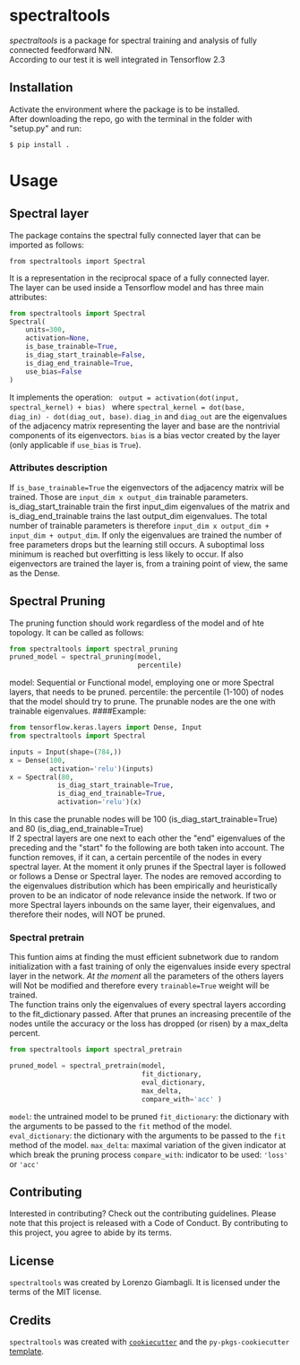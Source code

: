 # spectraltools
*spectraltools* is a package for spectral training and analysis of fully connected feedforward NN.<br>
According to our test it is well integrated in Tensorflow 2.3 

## Installation
Activate the environment where the package is to be installed.<br>
After downloading the repo, go with the terminal in the folder with "setup.py" and run:
```bash
$ pip install .
```
# Usage
## Spectral layer
The package contains the spectral fully connected layer that can be imported as follows:
~~~
from spectraltools import Spectral
~~~
It is a representation in the reciprocal space of a fully connected layer.<br>
The layer can be used inside a Tensorflow model and has three main attributes:
~~~python
from spectraltools import Spectral
Spectral(
    units=300,
    activation=None,
    is_base_trainable=True,
    is_diag_start_trainable=False,
    is_diag_end_trainable=True,
    use_bias=False
)
~~~
It implements the operation: <code> output = activation(dot(input, spectral_kernel) + bias) </code> where 
<code>spectral_kernel = dot(base, diag_in) - dot(diag_out, base)</code>.
<code>diag_in</code> and <code>diag_out</code> are the eigenvalues of the adjacency matrix representing the layer and
base are the nontrivial components of its eigenvectors. `bias` is a bias vector created by the layer 
(only applicable if `use_bias` is `True`).
### Attributes description
If `is_base_trainable=True` the eigenvectors of the adjacency matrix will be trained. Those are `input_dim x output_dim`
trainable parameters.<br>
is_diag_start_trainable train the first input_dim eigenvalues of the matrix and is_diag_end_trainable trains the last 
output_dim eigenvalues. The total number of trainable parameters is therefore `input_dim x output_dim + input_dim + output_dim`.
If only the eigenvalues are trained the number of free parameters drops but the learning still occurs. A 
suboptimal loss minimum is reached but overfitting is less likely to occur. If also eigenvectors are trained the layer
is, from a training point of view, the same as the Dense.<br>

## Spectral Pruning
The pruning function should work regardless of the model and of hte topology. It can be called as follows:
```python
from spectraltools import spectral_pruning
pruned_model = spectral_pruning(model,
                                percentile)
```
model: Sequential or Functional model, employing one or more Spectral layers, that needs to be pruned.
percentile: the percentile (1-100) of nodes that the model should try to prune. The prunable nodes are the one with 
trainable eigenvalues.
####Example:
```python
from tensorflow.keras.layers import Dense, Input
from spectraltools import Spectral

inputs = Input(shape=(784,))
x = Dense(100, 
          activation='relu')(inputs)
x = Spectral(80, 
            is_diag_start_trainable=True,
            is_diag_end_trainable=True,
            activation='relu')(x)
```
In this case the prunable nodes will be 100 (is_diag_start_trainable=True) and 80 (is_diag_end_trainable=True)<br>
If 2 spectral layers are one next to each other the "end" eigenvalues of the preceding and the "start" fo the following
are both taken into account.
The function removes, if it can, a certain percentile of the nodes in every spectral layer. At the moment it only prunes 
if the Spectral layer is followed or follows a Dense or Spectral layer. The nodes are removed according to the eigenvalues
distribution which has been empirically and heuristically proven to be an indicator of node relevance inside the network.
If two or more Spectral layers inbounds on the same layer, their eigenvalues, and therefore their nodes, will NOT be pruned.

### Spectral pretrain
This funtion aims at finding the must efficient subnetwork due to random initialization with a fast training of only 
the eigenvalues inside every spectral layer in the network. *At the moment* all the parameters of the others layers will
Not be modified and therefore every `trainable=True` weight will be trained.<br>
The function trains only the eigenvalues of every spectral layers according to the fit_dictionary passed. 
After that prunes an increasing precentile of the nodes untile the accuracy or the loss has dropped (or risen) 
by a max_delta percent.

```python
from spectraltools import spectral_pretrain

pruned_model = spectral_pretrain(model, 
                                 fit_dictionary, 
                                 eval_dictionary,
                                 max_delta, 
                                 compare_with='acc' )
```
`model`: the untrained model to be pruned
`fit_dictionary`: the dictionary with the arguments to be passed to the `fit` method of the model.
`eval_dictionary`: the dictionary with the arguments to be passed to the `fit` method of the model.
`max_delta`: maximal variation of the given indicator at which break the pruning process
`compare_with`: indicator to be used: `'loss'` or `'acc'`

## Contributing

Interested in contributing? Check out the contributing guidelines. Please note that this project is released with a Code of Conduct. By contributing to this project, you agree to abide by its terms.

## License

`spectraltools` was created by Lorenzo Giambagli. It is licensed under the terms of the MIT license.

## Credits

`spectraltools` was created with [`cookiecutter`](https://cookiecutter.readthedocs.io/en/latest/) and the `py-pkgs-cookiecutter` [template](https://github.com/py-pkgs/py-pkgs-cookiecutter).
